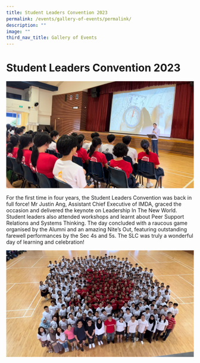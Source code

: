 ```yaml
---
title: Student Leaders Convention 2023
permalink: /events/gallery-of-events/permalink/
description: ""
image: ""
third_nav_title: Gallery of Events
---
```

# Student Leaders Convention 2023

![](/images/2023%20slc%20(1).jpg)

For the first time in four years, the Student Leaders Convention was back in full force! Mr Justin Ang, Assistant Chief Executive of IMDA, graced the occasion and delivered the keynote on Leadership In The New World. Student leaders also attended workshops and learnt about Peer Support Relations and Systems Thinking. The day concluded with a raucous game organised by the Alumni and an amazing Nite’s Out, featuring outstanding farewell performances by the Sec 4s and 5s. The SLC was truly a wonderful day of learning and celebration!

![](/images/2023%20slc%20(2).jpg)